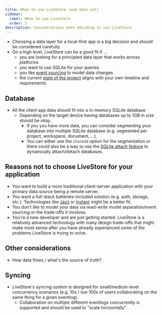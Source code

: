 ```yaml
---
title: When to use LiveStore (and when not)
sidebar:
  label: When to use LiveStore
  order: 3
description: Considerations when deciding to use LiveStore.
---
```


- Choosing a data layer for a local-first app is a big decision and should be considered carefully.
- On a high level, LiveStore can be a good fit if ...
  - you are looking for a principled data layer that works across platforms
  - you want to use SQLite for your queries
  - you like [event sourcing](/reference/event-sourcing) to model data changes
  - the current [state of the project](/evaluation/state-of-the-project) aligns with your own timeline and requirements

## Database

- All the client app data should fit into a in-memory SQLite database
  - Depending on the target device having databases up to 1GB in size should be okay.
	- If you you have more data, you can consider segmenting your database into multiple SQLite database (e.g. segmented per project, workspace, document, ...).
	- You can either use the `storeId` option for the segmentation or there could also be a way to use the [SQLite attach feature](https://www.sqlite.org/lang_attach.html) to dynamically attach/detach databases.

## Reasons not to choose LiveStore for your application

- You want to build a more traditional client-server application with your primary data source being a remote server.
- You want a full-stack batteries-included solution (e.g. auth, storage, etc.). Technologies like [Jazz](https://jazz.tools) or [Instant](https://instantdb.com) might be a better fit.
- You don't like to model your data via read-write model separation/event sourcing or the trade-offs it involves.
- You're a new developer and are just getting started. LiveStore is a relatively advanced technology with many design trade-offs that might make most sense after you have already experienced some of the problems LiveStore is trying to solve.

## Other considerations

- How data flows / what's the source of truth?

## Syncing

- LiveStore's syncing system is designed for small/medium-level concurrency scenarios (e.g. 10s / low 100s of users collaborating on the same thing for a given eventlog).
	- Collaboration on multiple different eventlogs concurrently is supported and should be used to "scale horizontally".